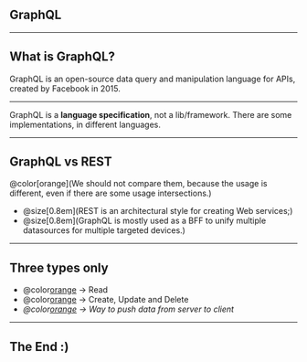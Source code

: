 
## GraphQL

---

## What is GraphQL?

GraphQL is an open-source data query and manipulation language for APIs, created by Facebook in 2015.

---

GraphQL is a **language specification**, not a lib/framework. There are some implementations, in different languages.

---

## GraphQL vs REST

@color[orange](We should not compare them, because the usage is different, even if there are some usage intersections.)

* @size[0.8em](REST is an architectural style for creating Web services;)
* @size[0.8em](GraphQL is mostly used as a BFF to unify multiple datasources for multiple targeted devices.)

---

## Three types only

* @color[orange](Query) -> Read
* @color[orange](Mutation) -> Create, Update and Delete
* _@color[orange](Subscription) -> Way to push data from server to client_

---

## The End :)
